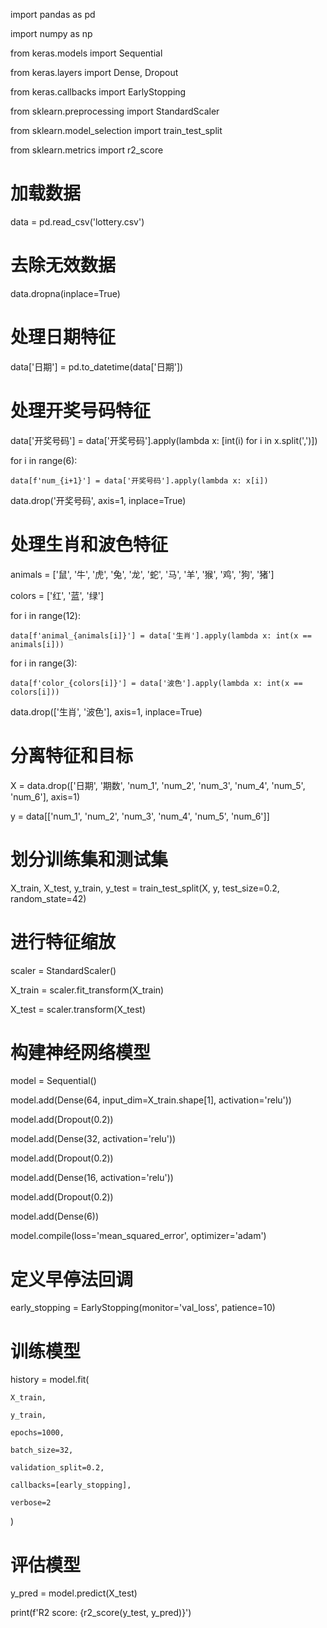 import pandas as pd

import numpy as np

from keras.models import Sequential

from keras.layers import Dense, Dropout

from keras.callbacks import EarlyStopping

from sklearn.preprocessing import StandardScaler

from sklearn.model_selection import train_test_split

from sklearn.metrics import r2_score

# 加载数据

data = pd.read_csv('lottery.csv')

# 去除无效数据

data.dropna(inplace=True)

# 处理日期特征

data['日期'] = pd.to_datetime(data['日期'])

# 处理开奖号码特征

data['开奖号码'] = data['开奖号码'].apply(lambda x: [int(i) for i in x.split(',')])

for i in range(6):

    data[f'num_{i+1}'] = data['开奖号码'].apply(lambda x: x[i])

data.drop('开奖号码', axis=1, inplace=True)

# 处理生肖和波色特征

animals = ['鼠', '牛', '虎', '兔', '龙', '蛇', '马', '羊', '猴', '鸡', '狗', '猪']

colors = ['红', '蓝', '绿']

for i in range(12):

    data[f'animal_{animals[i]}'] = data['生肖'].apply(lambda x: int(x == animals[i]))

for i in range(3):

    data[f'color_{colors[i]}'] = data['波色'].apply(lambda x: int(x == colors[i]))

data.drop(['生肖', '波色'], axis=1, inplace=True)

# 分离特征和目标

X = data.drop(['日期', '期数', 'num_1', 'num_2', 'num_3', 'num_4', 'num_5', 'num_6'], axis=1)

y = data[['num_1', 'num_2', 'num_3', 'num_4', 'num_5', 'num_6']]

# 划分训练集和测试集

X_train, X_test, y_train, y_test = train_test_split(X, y, test_size=0.2, random_state=42)

# 进行特征缩放

scaler = StandardScaler()

X_train = scaler.fit_transform(X_train)

X_test = scaler.transform(X_test)

# 构建神经网络模型

model = Sequential()

model.add(Dense(64, input_dim=X_train.shape[1], activation='relu'))

model.add(Dropout(0.2))

model.add(Dense(32, activation='relu'))

model.add(Dropout(0.2))

model.add(Dense(16, activation='relu'))

model.add(Dropout(0.2))

model.add(Dense(6))

model.compile(loss='mean_squared_error', optimizer='adam')

# 定义早停法回调

early_stopping = EarlyStopping(monitor='val_loss', patience=10)

# 训练模型

history = model.fit(

    X_train,

    y_train,

    epochs=1000,

    batch_size=32,

    validation_split=0.2,

    callbacks=[early_stopping],

    verbose=2

)

# 评估模型

y_pred = model.predict(X_test)

print(f'R2 score: {r2_score(y_test, y_pred)}')
